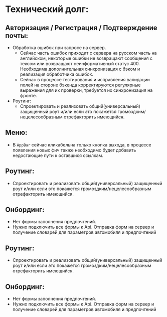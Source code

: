 # Технический долг:

## Авторизация / Регистрация / Подтверждение почты:

- Обработка ошибок при запросе на сервер.
  - Сейчас часть ошибок приходит с сервера на русском часть на английском, некоторые ошибки не возвращают сообщения с тексом или возвращают неинформативный статус 400. Необходима дополнительная синхронизация с бэком и реализация обработчика ошибок.
  - Сейчас в процессе тестирования и исправления валидации полей на стороне бэкенда корректируются регулярные выражения для их проверки, требуется их синхронизация на фронте.
- Роутинг:
  - Спроектировать и реализовать общий(универсальный) защищенный роут и/или если это покажется громоздким/нецелесообразным отрефакторить имеющийся.

## Меню:

- В `AppBar` сейчас кликабельна только кнопка выхода, в процессе появления новых фич также необходимо будет добавить недостающие пути к оставшися ссылкам.

## Роутинг:

- Спроектировать и реализовать общий(универсальный) защищенный роут и/или если это покажется громоздким/нецелесообразным отрефакторить имеющийся.

## Онбординг:

- Нет формы заполнения предпочтений.
- Нужно подключить все формы к Api. Отправка форм на сервер и получение словарей для параметров автомобиля и предпочтений

## Роутинг:

- Спроектировать и реализовать общий(универсальный) защищенный роут и/или если это покажется громоздким/нецелесообразным отрефакторить имеющийся.

## Онбординг:

- Нет формы заполнения предпочтений.
- Нужно подключить все формы к Api. Отправка форм на сервер и получение словарей для параметров автомобиля и предпочтений
